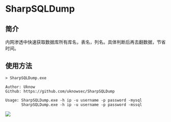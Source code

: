 # SharpSQLDump

## 简介
内网渗透中快速获取数据库所有库名，表名，列名。具体判断后再去翻数据，节省时间。


## 使用方法

```
> SharpSQLDump.exe

Author: Uknow
Github: https://github.com/uknowsec/SharpSQLDump

Usage: SharpSQLDump.exe -h ip -u username -p password -mysql
       SharpSQLDump.exe -h ip -u username -p password -mssql
```
   
![](https://github.com/uknowsec/SharpSQLDump/blob/master/8b01108faae90a.jpg)
